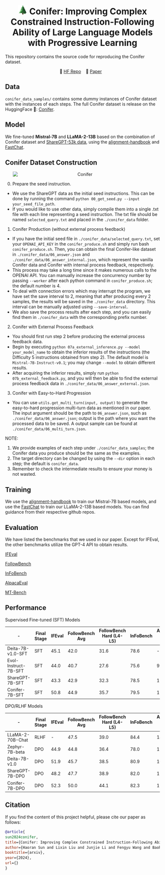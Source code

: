 <h1 align="center"> <img src="./figures/conifer.webp" width="30" height="30"> Conifer: Improving Complex Constrained Instruction-Following Ability of Large Language Models with Progressive Learning </h1>

This repository contains the source code for reproducing the Conifer dataset.

<p align="center">
  🤗 <a href="https://huggingface.co/datasets/Moyu-42/Conifer">HF Repo</a>&nbsp;&nbsp;&nbsp;
  📄 <a href="https://arxiv.org/abs/2402.20000">Paper</a>&nbsp;&nbsp;&nbsp;
</p>


## Data

`conifer_data_samples/` contains some dummy instances of Conifer dataset with the instances of each steps. The full Conifer dataset is release on the HuggingFace 🤗: [Conifer](https://huggingface.co/datasets/Moyu-42/Conifer).

## Model 

We fine-tuned **Mistral-7B** and **LLaMA-2-13B** based on the combination of Conifer dataset and [ShareGPT-53k data](https://huggingface.co/datasets/anon8231489123/ShareGPT_Vicuna_unfiltered), using the [alignment-handbook](https://github.com/huggingface/alignment-handbook) and [FastChat](https://github.com/lm-sys/FastChat).  

## Conifer Dataset Construction

<p align="center" width="100%">
<a ><img src="./figures/Conifer.png" alt="Conifer" style="width: 90%; min-width: 300px; display: block; margin: auto;"></a>
</p>

0. Prepare the seed instruction. 
- We use the ShareGPT data as the initial seed instructions. This can be done by running the command `python 00_get_seed.py --input your_seed_file_path`.
- If you would like to use other data, simply compile them into a single .txt file with each line representing a seed instruction. The txt file should be named `selected_query.txt` and placed in the `./conifer_data` folder.

1. Conifer Production (without external process feedback)
- If you have the initial seed file in `./conifer_data/selected_query.txt`, set your `OPENAI_API_KEY` in the `conifer_produce.sh` and simply run bash `conifer_produce.sh`. Then, you can obtain the final Conifer-like dataset in `./conifer_data/06_answer.json` and `./conifer_data/06_answer_internal.json`, which represent the vanilla Conifer data and Conifer with internal process feedback, respectively.
- This process may take a long time since it makes numerous calls to the OPENAI API. You can manually increase the concurrency number by passing `--worker` after each python command in `conifer_produce.sh`; the default number is 4.
- To deal with connection errors which may interrupt the program, we have set the save interval to 2, meaning that after producing every 2 samples, the results will be saved in the `./conifer_data` directory. This interval can be manually adjusted using `--save-interval`.
- We also save the process results after each step, and you can easily find them in `./conifer_data` with the corresponding prefix number.

2. Conifer with External Process Feedback
- You should first run step 2 before producing the external process feedback data.
- Begin by executing `python 07a_external_inference.py --model your_model_name` to obtain the inferior results of the instructions (the Difficulty 5 instructions obtained from step 2). The default model is `Mistral-7B-Instruct-v0.1`; you may change `--model` to obtain different results.
- After acquiring the inferior results, simply run `python 07b_external_feedback.py`, and you will then be able to find the external process feedback data in `./conifer_data/06_answer_external.json`.

3. Conifer with Easy-to-Hard Progression
- You can use `utils.get_multi_turn(input, output)` to generate the easy-to-hard progression multi-turn data as mentioned in our paper. The input argument should be the path to `06_answer.json`, such as `./conifer_data/06_answer.json`; output is the path where you want the processed data to be saved. A output sample can be found at `./conifer_data/06_multi_turn.json`.

NOTE:
1. We provide examples of each step under `./conifer_data_samples`; the Conifer data you produce should be the same as the examples.
2. The target directory can be changed by using the `--dir` option in each step; the default is `conifer_data`.
3. Remember to check the intermediate results to ensure your money is not wasted.

## Training

We use the [alignment-handbook](https://github.com/huggingface/alignment-handbook) to train our Mistral-7B based models, and use the [FastChat](https://github.com/lm-sys/FastChat) to train our LLaMA-2-13B based models. You can find guidance from their respective github repos.

## Evaluation

We have listed the benchmarks that we used in our paper. Except for IFEval, the other benchmarks utilize the GPT-4 API to obtain results. 

[IFEval](https://github.com/google-research/google-research/tree/master/instruction_following_eval)

[FollowBench](https://github.com/YJiangcm/FollowBench)

[InFoBench](https://github.com/qinyiwei/InfoBench)

[AlpacaEval](https://github.com/tatsu-lab/alpaca_eval)

[MT-Bench](https://github.com/lm-sys/FastChat/tree/main/fastchat/llm_judge)

## Performance

Supervised Fine-tuned (SFT) Models

|  -   | Final Stage | IFEval  | FollowBench Avg  | FollowBench Hard (L4-L5)  | InFoBench  | AlpacaEval LC Win Rate  | MT-Bench  |
|  ----  | ----  | ----  | ----  | ----  | ----  | ----  | ----  |
| Deita-7B-v1.0-SFT  | SFT | 45.1 | 42.0 | 31.6 | 78.6 | - | 7.22 |
| Evol-Instruct-7B-SFT  | SFT | 44.0 | 40.7 | 27.6 | 75.6 | 9.4% | 6.51 |
| ShareGPT-7B-SFT  | SFT | 43.3 | 42.9 | 32.3 | 78.5 | 11.6% | 6.86 |
| Conifer-7B-SFT  |SFT | 50.8 | 44.9 | 35.7 | 79.5 | 12.5% | 7.08 |


DPO/RLHF Models

|  -   | Final Stage | IFEval  | FollowBench Avg  | FollowBench Hard (L4-L5)  | InFoBench  | AlpacaEval LC Win Rate  | MT-Bench  |
|  ----  | ----  | ----  | ----  | ----  | ----  | ----  | ----  |
| LLaMA-2-70B-Chat  | RLHF | - | 47.5 | 39.0 | 84.4 | 14.7% | 6.86 |
| Zephyr-7B-beta  | DPO | 44.9 | 44.8 | 36.4 | 78.0 | 13.2% | 7.34 |
| Deita-7B-v1.0  | DPO | 51.9 | 45.7 | 38.5 | 80.9 | 16.1% | 7.55 |
| ShareGPT-7B-DPO  | DPO| 48.2 | 47.7 | 38.9 | 82.0 | 15.1% | 7.10 |
| Conifer-7B-DPO  |DPO| 52.3 | 50.0 | 44.1 | 82.3 | 17.7% | 7.25 |

## Citation

If you find the content of this project helpful, please cite our paper as follows:

```bibtex
@article{
sun2024conifer,
title={Conifer: Improving Complex Constrained Instruction-Following Ability of Large Language Models},
author={Haoran Sun and Lixin Liu and Junjie Li and Fengyu Wang and Baohua Dong and Ran Lin and Ruohui Huang},
booktitle={arxiv},
year={2024},
url={}
}
```